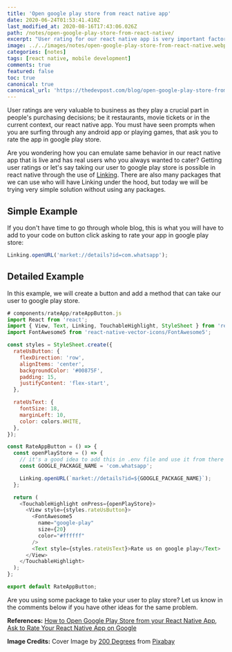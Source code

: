 ```yaml
---
title: 'Open google play store from react native app'
date: 2020-06-24T01:53:41.410Z
last_modified_at: 2020-08-16T17:43:06.026Z
path: /notes/open-google-play-store-from-react-native/
excerpt: "User rating for our react native app is very important factor for us to keep maintaining the app and make it a success. Let's learn how we can take our user to google play store from our react native app here."
image: ../../images/notes/open-google-play-store-from-react-native.webp
categories: [notes]
tags: [react native, mobile development]
comments: true
featured: false
toc: true
canonical: true
canonical_url: 'https://thedevpost.com/blog/open-google-play-store-from-react-native-app/'
---
```


User ratings are very valuable to business as they play a crucial part in people's purchasing decisions; be it restaurants, movie tickets or in the current context, our react native app. You must have seen prompts when you are surfing through any android app or playing games, that ask you to rate the app in google play store.

Are you wondering how you can emulate same behavior in our react native app that is live and has real users who you always wanted to cater? Getting user ratings or let's say taking our user to google play store is possible in react native through the use of <a href="https://reactnative.dev/docs/linking" target="_blank">Linking</a>. There are also many packages that we can use who will have Linking under the hood, but today we will be trying very simple solution without using any packages.

## Simple Example

If you don't have time to go through whole blog, this is what you will have to add to your code on button click asking to rate your app in google play store:

```js
Linking.openURL('market://details?id=com.whatsapp');
```

## Detailed Example

In this example, we will create a button and add a method that can take our user to google play store.

```js
# components/rateApp/rateAppButton.js
import React from 'react';
import { View, Text, Linking, TouchableHighlight, StyleSheet } from 'react-native';
import FontAwesome5 from 'react-native-vector-icons/FontAwesome5';

const styles = StyleSheet.create({
  rateUsButton: {
    flexDirection: 'row',
    alignItems: 'center',
    backgroundColor: '#00875F',
    padding: 15,
    justifyContent: 'flex-start',
  },

  rateUsText: {
    fontSize: 18,
    marginLeft: 10,
    color: colors.WHITE,
  },
});

const RateAppButton = () => {
  const openPlayStore = () => {
    // it's a good idea to add this in .env file and use it from there
    const GOOGLE_PACKAGE_NAME = 'com.whatsapp';

    Linking.openURL(`market://details?id=${GOOGLE_PACKAGE_NAME}`);
  };

  return (
    <TouchableHighlight onPress={openPlayStore}>
      <View style={styles.rateUsButton}>
        <FontAwesome5
          name="google-play"
          size={20}
          color="#ffffff"
        />
        <Text style={styles.rateUsText}>Rate us on google play</Text>
      </View>
    </TouchableHighlight>
  );
};

export default RateAppButton;
```

Are you using some package to take your user to play store? Let us know in the comments below if you have other ideas for the same problem.

**References:** <a href="https://reactnativeforyou.com/how-to-open-google-play-store-from-your-react-native-app/" target="_blank">How to Open Google Play Store from your React Native App</a>, <a href="https://aboutreact.com/react-native-rate-this-app-feature/#Android" target="_blank">Ask to Rate Your React Native App on Google</a>

**Image Credits:** Cover Image by <a href="https://pixabay.com/users/200degrees-2051452/?utm_source=link-attribution&amp;utm_medium=referral&amp;utm_campaign=image&amp;utm_content=1635207" target="_blank">200 Degrees</a> from <a href="https://pixabay.com/?utm_source=link-attribution&amp;utm_medium=referral&amp;utm_campaign=image&amp;utm_content=1635207" target="_blank">Pixabay</a>
